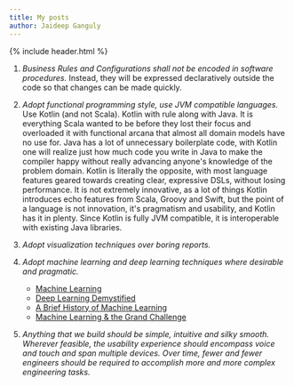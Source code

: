 ```yaml
---
title: My posts
author: Jaideep Ganguly
---
```


{% include header.html %}

1.	<i>Business Rules and Configurations shall not be encoded in software procedures. </i>Instead, they will be expressed declaratively outside the code so that changes can be made quickly.

3.	<i>Adopt functional programming style, use JVM compatible languages. </i>Use Kotlin (and not Scala). Kotlin with rule along with Java. It is everything Scala wanted to be before they lost their focus and overloaded it with functional arcana that almost all domain models have no use for. Java has a lot of unnecessary boilerplate code, with Kotlin one will realize just how much code you write in Java to make the compiler happy without really advancing anyone's knowledge of the problem domain. Kotlin is literally the opposite, with most language features geared towards creating clear, expressive DSLs, without losing performance. It is not extremely innovative, as a lot of things Kotlin introduces echo features from Scala, Groovy and Swift, but the point of a language is not innovation, it's pragmatism and usability, and Kotlin has it in plenty. Since Kotlin is fully JVM compatible, it is interoperable with existing Java libraries. 

4.	<i>Adopt visualization techniques over boring reports.</i>

5.	<i>Adopt machine learning and deep learning techniques where desirable and pragmatic.</i>
	* [Machine Learning](http://jganguly.aka.corp.amazon.com/html/ML.pdf)
	* [Deep Learning Demystified](http://jganguly.aka.corp.amazon.com/html/DL.pdf)
	* [A Brief History of Machine Learning](https://www.linkedin.com/pulse/brief-history-machine-learning-dr-jaideep-ganguly)
	* [Machine Learning & the Grand Challenge](https://www.linkedin.com/pulse/machine-learning-grand-challenge-dr-jaideep-ganguly)

6.	<i>Anything that we build should be simple, intuitive and silky smooth. Wherever feasible, the usability experience should encompass voice and touch and span multiple devices. Over time, fewer and fewer engineers should be required to accomplish more and more complex engineering tasks. </i>

